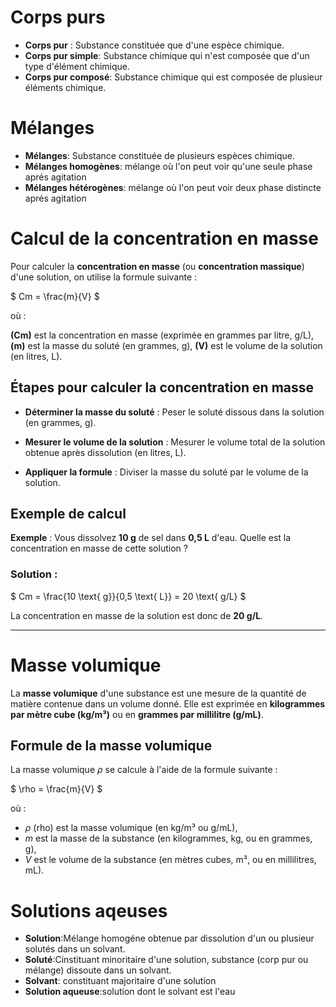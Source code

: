 # Corps purs

- **Corps pur** : Substance constituée que d'une espèce chimique.  
- **Corps pur simple**: Substance chimique qui n'est composée que d'un type d'élément chimique.  
- **Corps pur composé**: Substance chimique qui est composée de plusieur éléments chimique.  


# Mélanges 

- **Mélanges**: Substance constituée de plusieurs espèces chimique.  
- **Mélanges homogènes**: mélange où l'on peut voir qu'une seule phase aprés agitation
- **Mélanges hétérogènes**: mélange où l'on peut voir deux phase distincte aprés agitation




# Calcul de la concentration en masse

Pour calculer la **concentration en masse** (ou **concentration massique**) d'une solution, on utilise la formule suivante :

$
Cm = \frac{m}{V}
$

où :

**\(Cm\)** est la concentration en masse (exprimée en grammes par litre, g/L),
**\(m\)** est la masse du soluté (en grammes, g),
**\(V\)** est le volume de la solution (en litres, L).



## Étapes pour calculer la concentration en masse

- **Déterminer la masse du soluté** : Peser le soluté dissous dans la solution (en grammes, g).
   
- **Mesurer le volume de la solution** : Mesurer le volume total de la solution obtenue après dissolution (en litres, L).

- **Appliquer la formule** : Diviser la masse du soluté par le volume de la solution.



## Exemple de calcul

**Exemple** : Vous dissolvez **10 g** de sel dans **0,5 L** d'eau. Quelle est la concentration en masse de cette solution ?

### Solution :

$
Cm = \frac{10 \text{ g}}{0,5 \text{ L}} = 20 \text{ g/L}
$

La concentration en masse de la solution est donc de **20 g/L**.

---



# Masse volumique

La **masse volumique** d'une substance est une mesure de la quantité de matière contenue dans un volume donné. Elle est exprimée en **kilogrammes par mètre cube (kg/m³)** ou en **grammes par millilitre (g/mL)**.



## Formule de la masse volumique

La masse volumique $\rho$ se calcule à l'aide de la formule suivante :

$
\rho = \frac{m}{V}
$

où :

- $\rho$ (rho) est la masse volumique (en kg/m³ ou g/mL),
- $m$ est la masse de la substance (en kilogrammes, kg, ou en grammes, g),
- $V$ est le volume de la substance (en mètres cubes, m³, ou en millilitres, mL).

# Solutions aqeuses
- **Solution**:Mélange homogéne obtenue par dissolution d'un ou plusieur solutés dans un solvant.
- **Soluté**:Cinstituant minoritaire d'une solution, substance (corp pur ou mélange) dissoute dans un solvant.
- **Solvant**: constituant majoritaire d'une solution
- **Solution aqueuse**:solution dont le solvant est l'eau
